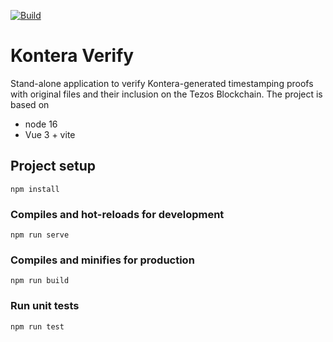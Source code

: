 [![Build](https://github.com/kontera-ch/verify/actions/workflows/main.yml/badge.svg)](https://github.com/kontera-ch/verify/actions/workflows/main.yml)

# Kontera Verify

Stand-alone application to verify Kontera-generated timestamping proofs with original files and their inclusion on the Tezos Blockchain. The project is based on

- node 16
- Vue 3 + vite

## Project setup

```
npm install
```

### Compiles and hot-reloads for development

```
npm run serve
```

### Compiles and minifies for production

```
npm run build
```

### Run unit tests

```
npm run test
```

